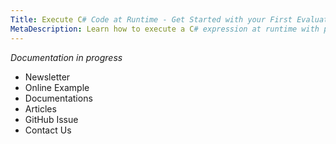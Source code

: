 ```yaml
---
Title: Execute C# Code at Runtime - Get Started with your First Evaluation
MetaDescription: Learn how to execute a C# expression at runtime with parameter, return type, and from a dynamic string expression.
---
```


_Documentation in progress_

- Newsletter
- Online Example
- Documentations
- Articles
- GitHub Issue
- Contact Us